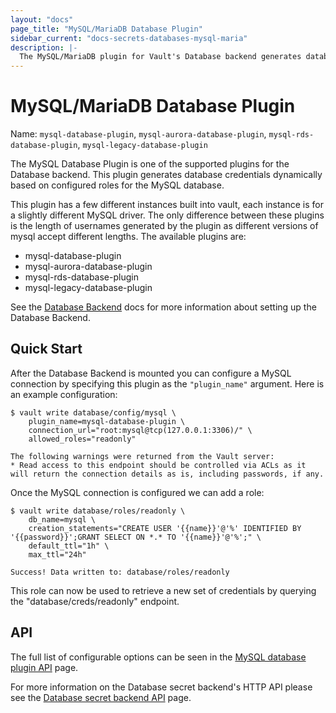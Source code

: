 ```yaml
---
layout: "docs"
page_title: "MySQL/MariaDB Database Plugin"
sidebar_current: "docs-secrets-databases-mysql-maria"
description: |-
  The MySQL/MariaDB plugin for Vault's Database backend generates database credentials to access MySQL and MariaDB servers.
---
```


# MySQL/MariaDB Database Plugin

Name: `mysql-database-plugin`, `mysql-aurora-database-plugin`, `mysql-rds-database-plugin`,
`mysql-legacy-database-plugin`

The MySQL Database Plugin is one of the supported plugins for the Database
backend. This plugin generates database credentials dynamically based on
configured roles for the MySQL database.

This plugin has a few different instances built into vault, each instance is for
a slightly different MySQL driver. The only difference between these plugins is
the length of usernames generated by the plugin as different versions of mysql
accept different lengths. The available plugins are:
 
 - mysql-database-plugin
 - mysql-aurora-database-plugin
 - mysql-rds-database-plugin
 - mysql-legacy-database-plugin

See the [Database Backend](/docs/secrets/databases/index.html) docs for more
information about setting up the Database Backend.

## Quick Start

After the Database Backend is mounted you can configure a MySQL connection
by specifying this plugin as the `"plugin_name"` argument. Here is an example
configuration: 

```
$ vault write database/config/mysql \
    plugin_name=mysql-database-plugin \
    connection_url="root:mysql@tcp(127.0.0.1:3306)/" \
    allowed_roles="readonly"

The following warnings were returned from the Vault server:
* Read access to this endpoint should be controlled via ACLs as it will return the connection details as is, including passwords, if any.
```

Once the MySQL connection is configured we can add a role:

```
$ vault write database/roles/readonly \
    db_name=mysql \
    creation_statements="CREATE USER '{{name}}'@'%' IDENTIFIED BY '{{password}}';GRANT SELECT ON *.* TO '{{name}}'@'%';" \
    default_ttl="1h" \
    max_ttl="24h"

Success! Data written to: database/roles/readonly
```

This role can now be used to retrieve a new set of credentials by querying the
"database/creds/readonly" endpoint.

## API

The full list of configurable options can be seen in the [MySQL database
plugin API](/api/secret/databases/mysql-maria.html) page.

For more information on the Database secret backend's HTTP API please see the [Database secret
backend API](/api/secret/databases/index.html) page.

